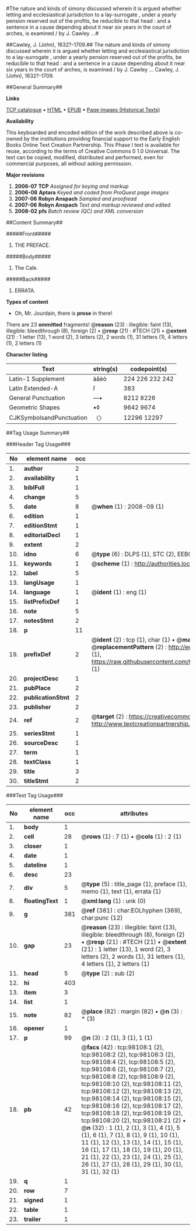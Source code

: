 #The nature and kinds of simony discussed wherein it is argued whether letting and ecclesiastical jurisdiction to a lay-surrogate , under a yearly pension reserved out of the profits, be reducible to that head : and a sentence in a cause depending about it near six years in the court of arches, is examined / by J. Cawley ...#

##Cawley, J. (John), 1632?-1709.##
The nature and kinds of simony discussed wherein it is argued whether letting and ecclesiastical jurisdiction to a lay-surrogate , under a yearly pension reserved out of the profits, be reducible to that head : and a sentence in a cause depending about it near six years in the court of arches, is examined / by J. Cawley ...
Cawley, J. (John), 1632?-1709.

##General Summary##

**Links**

[TCP catalogue](http://www.ota.ox.ac.uk/tcp/)  • 
[HTML](http://tei.it.ox.ac.uk/tcp/Texts-HTML/free/A31/A31457.html)  • 
[EPUB](http://tei.it.ox.ac.uk/tcp/Texts-EPUB/free/A31/A31457.epub) • 
[Page images (Historical Texts)](https://data.historicaltexts.jisc.ac.uk/view?pubId=eebo-13151561e&pageId=eebo-13151561e-98108-1)

**Availability**

This keyboarded and encoded edition of the
	       work described above is co-owned by the institutions
	       providing financial support to the Early English Books
	       Online Text Creation Partnership. This Phase I text is
	       available for reuse, according to the terms of Creative
	       Commons 0 1.0 Universal. The text can be copied,
	       modified, distributed and performed, even for
	       commercial purposes, all without asking permission.

**Major revisions**

1. __2006-07__ __TCP__ *Assigned for keying and markup*
1. __2006-08__ __Aptara__ *Keyed and coded from ProQuest page images*
1. __2007-06__ __Robyn Anspach__ *Sampled and proofread*
1. __2007-06__ __Robyn Anspach__ *Text and markup reviewed and edited*
1. __2008-02__ __pfs__ *Batch review (QC) and XML conversion*

##Content Summary##

#####Front#####

1. THE
PREFACE.

#####Body#####

1. The Caſe.

#####Back#####

1. ERRATA.

**Types of content**

  * Oh, Mr. Jourdain, there is **prose** in there!

There are 23 **ommitted** fragments! 
 @__reason__ (23) : illegible: faint (13), illegible: bleedthrough (8), foreign (2)  •  @__resp__ (21) : #TECH (21)  •  @__extent__ (21) : 1 letter (13), 1 word (2), 3 letters (2), 2 words (1), 31 letters (1), 4 letters (1), 2 letters (1)

**Character listing**


|Text|string(s)|codepoint(s)|
|---|---|---|
|Latin-1 Supplement|àâèò|224 226 232 242|
|Latin Extended-A|ſ|383|
|General Punctuation|—•|8212 8226|
|Geometric Shapes|▪◊|9642 9674|
|CJKSymbolsandPunctuation|〈〉|12296 12297|

##Tag Usage Summary##

###Header Tag Usage###

|No|element name|occ|attributes|
|---|---|---|---|
|1.|__author__|2||
|2.|__availability__|1||
|3.|__biblFull__|1||
|4.|__change__|5||
|5.|__date__|8| @__when__ (1) : 2008-09 (1)|
|6.|__edition__|1||
|7.|__editionStmt__|1||
|8.|__editorialDecl__|1||
|9.|__extent__|2||
|10.|__idno__|6| @__type__ (6) : DLPS (1), STC (2), EEBO-CITATION (1), OCLC (1), VID (1)|
|11.|__keywords__|1| @__scheme__ (1) : http://authorities.loc.gov/ (1)|
|12.|__label__|5||
|13.|__langUsage__|1||
|14.|__language__|1| @__ident__ (1) : eng (1)|
|15.|__listPrefixDef__|1||
|16.|__note__|5||
|17.|__notesStmt__|2||
|18.|__p__|11||
|19.|__prefixDef__|2| @__ident__ (2) : tcp (1), char (1)  •  @__matchPattern__ (2) : ([0-9\-]+):([0-9IVX]+) (1), (.+) (1)  •  @__replacementPattern__ (2) : http://eebo.chadwyck.com/downloadtiff?vid=$1&page=$2 (1), https://raw.githubusercontent.com/textcreationpartnership/Texts/master/tcpchars.xml#$1 (1)|
|20.|__projectDesc__|1||
|21.|__pubPlace__|2||
|22.|__publicationStmt__|2||
|23.|__publisher__|2||
|24.|__ref__|2| @__target__ (2) : https://creativecommons.org/publicdomain/zero/1.0/ (1), http://www.textcreationpartnership.org/docs/. (1)|
|25.|__seriesStmt__|1||
|26.|__sourceDesc__|1||
|27.|__term__|1||
|28.|__textClass__|1||
|29.|__title__|3||
|30.|__titleStmt__|2||


###Text Tag Usage###

|No|element name|occ|attributes|
|---|---|---|---|
|1.|__body__|1||
|2.|__cell__|28| @__rows__ (1) : 7 (1)  •  @__cols__ (1) : 2 (1)|
|3.|__closer__|1||
|4.|__date__|1||
|5.|__dateline__|1||
|6.|__desc__|23||
|7.|__div__|5| @__type__ (5) : title_page (1), preface (1), memo (1), text (1), errata (1)|
|8.|__floatingText__|1| @__xml:lang__ (1) : unk (0)|
|9.|__g__|381| @__ref__ (381) : char:EOLhyphen (369), char:punc (12)|
|10.|__gap__|23| @__reason__ (23) : illegible: faint (13), illegible: bleedthrough (8), foreign (2)  •  @__resp__ (21) : #TECH (21)  •  @__extent__ (21) : 1 letter (13), 1 word (2), 3 letters (2), 2 words (1), 31 letters (1), 4 letters (1), 2 letters (1)|
|11.|__head__|5| @__type__ (2) : sub (2)|
|12.|__hi__|403||
|13.|__item__|3||
|14.|__list__|1||
|15.|__note__|82| @__place__ (82) : margin (82)  •  @__n__ (3) : * (3)|
|16.|__opener__|1||
|17.|__p__|99| @__n__ (3) : 2 (1), 3 (1), 1 (1)|
|18.|__pb__|42| @__facs__ (42) : tcp:98108:1 (2), tcp:98108:2 (2), tcp:98108:3 (2), tcp:98108:4 (2), tcp:98108:5 (2), tcp:98108:6 (2), tcp:98108:7 (2), tcp:98108:8 (2), tcp:98108:9 (2), tcp:98108:10 (2), tcp:98108:11 (2), tcp:98108:12 (2), tcp:98108:13 (2), tcp:98108:14 (2), tcp:98108:15 (2), tcp:98108:16 (2), tcp:98108:17 (2), tcp:98108:18 (2), tcp:98108:19 (2), tcp:98108:20 (2), tcp:98108:21 (2)  •  @__n__ (32) : 1 (1), 2 (1), 3 (1), 4 (1), 5 (1), 6 (1), 7 (1), 8 (1), 9 (1), 10 (1), 11 (1), 12 (1), 13 (1), 14 (1), 15 (1), 16 (1), 17 (1), 18 (1), 19 (1), 20 (1), 21 (1), 22 (1), 23 (1), 24 (1), 25 (1), 26 (1), 27 (1), 28 (1), 29 (1), 30 (1), 31 (1), 32 (1)|
|19.|__q__|1||
|20.|__row__|7||
|21.|__signed__|1||
|22.|__table__|1||
|23.|__trailer__|1||
